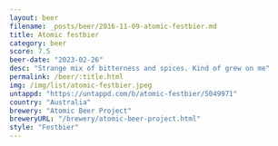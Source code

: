 ```yaml
---
layout: beer
filename: _posts/beer/2016-11-09-atomic-festbier.md
title: Atomic festbier
category: beer
score: 7.5
beer-date: "2023-02-26"
desc: "Strange mix of bitterness and spices. Kind of grew on me"
permalink: /beer/:title.html
img: /img/list/atomic-festbier.jpeg
untappd: "https://untappd.com/b/atomic-festbier/5049971"
country: "Australia"
brewery: "Atomic Beer Project"
breweryURL: "/brewery/atomic-beer-project.html"
style: "Festbier"
---
```

